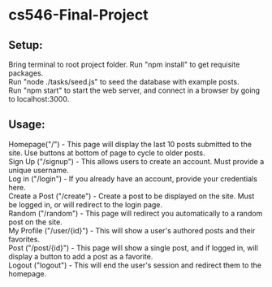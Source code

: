 # cs546-Final-Project

## Setup:  
   Bring terminal to root project folder. Run "npm install" to get requisite packages.  
   Run "node ./tasks/seed.js" to seed the database with example posts.  
   Run "npm start" to start the web server, and connect in a browser by going to localhost:3000.  
   
## Usage:  
  Homepage("/") - This page will display the last 10 posts submitted to the site. Use buttons at bottom of page to cycle to older posts.  
  Sign Up  ("/signup") - This allows users to create an account. Must provide a unique username.  
  Log in ("/login") - If you already have an account, provide your credentials here.  
  Create a Post ("/create") - Create a post to be displayed on the site. Must be logged in, or will redirect to the login page.  
  Random ("/random") - This page will redirect you automatically to a random post on the site.  
  My Profile ("/user/{id}") - This will show a user's authored posts and their favorites.  
  Post ("/post/{id}") - This page will show a single post, and if logged in, will display a button to add a post as a favorite.  
  Logout ("logout") - This will end the user's session and redirect them to the homepage.  

